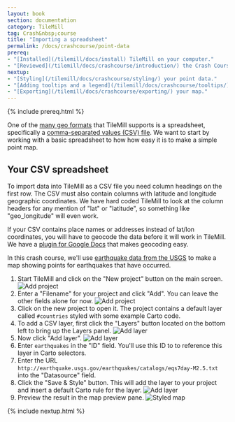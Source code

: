 ```yaml
---
layout: book
section: documentation
category: TileMill
tag: Crash&nbsp;course
title: "Importing a spreadsheet"
permalink: /docs/crashcourse/point-data
prereq:
- "[Installed](/tilemill/docs/install) TileMill on your computer."
- "[Reviewed](/tilemill/docs/crashcourse/introduction/) the Crash Course introduction."
nextup:
- "[Styling](/tilemill/docs/crashcourse/styling/) your point data."
- "[Adding tooltips and a legend](/tilemill/docs/crashcourse/tooltips/) to your map."
- "[Exporting](/tilemill/docs/crashcourse/exporting/) your map."
---
```


{% include prereq.html %}

One of the [many geo formats](http://localhost:4000/tilemill/docs/manual/adding-layers/) that TileMill supports is a spreadsheet, specifically a [comma-separated values (CSV) file](http://en.wikipedia.org/wiki/Comma-separated_values). We want to start by working with a basic spreadsheet to how how easy it is to make a simple point map.  

## Your CSV spreadsheet
To import data into TileMill as a CSV file you need column headings on the first row. The CSV must also contain columns with latitude and longitude geographic coordinates. We have hard coded TileMill to look at the column headers for any mention of "lat" or "latitude", so something like "geo_longitude" will even work. 

If your CSV contains place names or addresses instead of lat/lon coordinates, you will have to geocode the data before it will work in TileMill. We have a [plugin for Google Docs](http://developmentseed.org/blog/2011/10/12/mapping-google-doc-spreadsheet/) that makes geocoding easy.

In this crash course, we'll use [earthquake data from the USGS](http://earthquake.usgs.gov/earthquakes/catalogs/) to make a map showing points for earthquakes that have occurred. 

1. Start TileMill and click on the "New project" button on the main screen.
  ![Add project](/tilemill/assets/pages/csv-1.png)
2. Enter a "Filename" for your project and click "Add". You can leave the other fields alone for now.
  ![Add project](/tilemill/assets/pages/csv-2.png)
3. Click on the new project to open it. The project contains a default layer called `#countries` styled with some example Carto code.
4. To add a CSV layer, first click the "Layers" button located on the bottom left to bring up the Layers panel.
  ![Add layer](/tilemill/assets/pages/csv-3.png)
5. Now click "Add layer".
  ![Add layer](/tilemill/assets/pages/csv-4.png)
6. Enter `earthquakes` in the "ID" field. You'll use this ID to to reference this layer in Carto selectors.
7. Enter the URL `http://earthquake.usgs.gov/earthquakes/catalogs/eqs7day-M2.5.txt` into the "Datasource" field.
8. Click the "Save & Style" button. This will add the layer to your project and insert a default Carto rule for the layer.
  ![Add layer](/tilemill/assets/pages/csv-7.png)
9. Preview the result in the map preview pane.
  ![Styled map](/tilemill/assets/pages/earthquake-map.png)

{% include nextup.html %}
